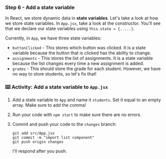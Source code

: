 ### Step 6 - Add a state variable

In React, we store dynamic data in **state variables**. Let's take a look at how we store state variables. In `App.jsx`, take a look at the constructor. You'll see that we declare our state variables using `this.state = {.....}`.


Currently, in `App`, we have three state variables:
- `buttonClicked` - This stores which button was clicked. It is a state variable because the button that is clicked has the ability to change.
- `assignments` - This stores the list of assignments. It is a state variable because the list changes every time a new assignment is added.
- `grades` - This should store the grade for each student. However, we have no way to store students, so let's fix that!

### :keyboard: Activity: Add a state variable to `App.jsx`

1. Add a state variable to `App` and name it `students`. Set it equal to an empty array. Make sure to add the comma! 
2. Run your code with `npm start` to make sure there are no errors.
3. Commit and push your code to the `changes` branch:
    ```
    git add src/App.jsx
    git commit -m "import list component"
    git push origin changes
    ```

    I'll respond after you push.